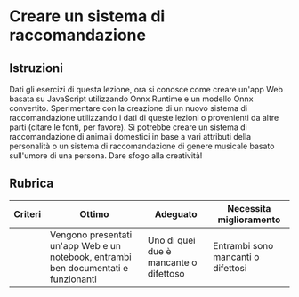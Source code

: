 # Creare un sistema di raccomandazione

## Istruzioni

Dati gli esercizi di questa lezione, ora si conosce come creare un'app Web basata su JavaScript utilizzando Onnx Runtime e un modello Onnx convertito. Sperimentare con la creazione di un nuovo sistema di raccomandazione utilizzando i dati di queste lezioni o provenienti da altre parti (citare le fonti, per favore). Si potrebbe creare un sistema di raccomandazione di animali domestici in base a vari attributi della personalità o un sistema di raccomandazione di genere musicale basato sull'umore di una persona. Dare sfogo alla creatività!

## Rubrica

| Criteri | Ottimo | Adeguato | Necessita miglioramento |
| -------- | ---------------------------------------------------------------------- | ------------------------------------- | --------------------------------- |
|          | Vengono presentati un'app Web e un notebook, entrambi ben documentati e funzionanti | Uno di quei due è mancante o difettoso | Entrambi sono mancanti o difettosi |
